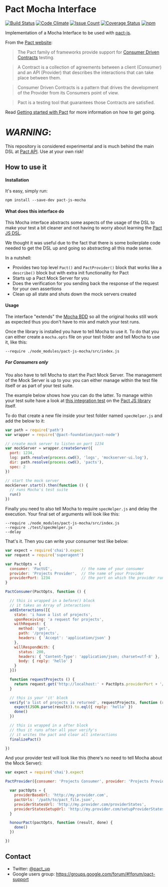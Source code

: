 # Pact Mocha Interface
[![Build Status](https://travis-ci.org/pact-foundation/pact-js-mocha.svg?branch=master)](https://travis-ci.org/pact-foundation/pact-js-mocha)
[![Code Climate](https://codeclimate.com/github/pact-foundation/pact-js-mocha/badges/gpa.svg)](https://codeclimate.com/github/pact-foundation/pact-js-mocha)
[![Issue Count](https://codeclimate.com/github/pact-foundation/pact-js-mocha/badges/issue_count.svg)](https://codeclimate.com/github/pact-foundation/pact-js-mocha)
[![Coverage Status](https://coveralls.io/repos/github/pact-foundation/pact-js-mocha/badge.svg?branch=master)](https://coveralls.io/github/pact-foundation/pact-js-mocha?branch=master)
[![npm](https://img.shields.io/github/license/pact-foundation/pact-js-mocha.svg?maxAge=2592000)](https://github.com/pact-foundation/pact-js-mocha/blob/master/LICENSE)

Implementation of a Mocha Interface to be used with [pact-js](https://github.com/pact-foundation/pact-js).

From the [Pact website](http://docs.pact.io/):

>The Pact family of frameworks provide support for [Consumer Driven Contracts](http://martinfowler.com/articles/consumerDrivenContracts.html) testing.

>A Contract is a collection of agreements between a client (Consumer) and an API (Provider) that describes the interactions that can take place between them.

>Consumer Driven Contracts is a pattern that drives the development of the Provider from its Consumers point of view.

>Pact is a testing tool that guarantees those Contracts are satisfied.

Read [Getting started with Pact](http://dius.com.au/2016/02/03/microservices-pact/) for more information on
how to get going.

# _WARNING_:

This repository is considered experimental and is much behind the main DSL at [Pact API](https://github.com/pact-foundation/pact-js). Use at your own risk!

## How to use it

#### Installation
It's easy, simply run:
```
npm install --save-dev pact-js-mocha
```

#### What does this interface do
This Mocha interface abstracts some aspects of the usage of the DSL to make your test a bit cleaner and not having to worry about learning the [Pact JS DSL](https://github.com/pact-foundation/pact-js).

We thought it was useful due to the fact that there is some boilerplate code needed to get the DSL up and going so abstracting all this made sense.

In a nutshell:
- Provides two top level `Pact()` and `PactProvider()` block that works like a `describe()` block but with extra init functionality for Pact
- Starts up a Pact Mock Server for you
- Does the verification for you sending back the response of the request for your own assertions
- Clean up all state and shuts down the mock servers created

#### Usage
The interface "extends" the [Mocha BDD](https://mochajs.org/#bdd) so all the original hooks still work as expected thus you don't have to mix and match your test runs.

Once the library is installed you have to tell Mocha to use it. To do that you can either create a `mocha.opts` file on your test folder and tell Mocha to use it, like this:

```
--require ./node_modules/pact-js-mocha/src/index.js
```

##### For Consumers only
You also have to tell Mocha to start the Pact Mock Server. The management of the Mock Server is up to you: you can either manage within the test file itself or as part of your test suite.

The example below shows how you can do the latter. To manage within your test suite have a look at [this integration test](https://github.com/pact-foundation/pact-js/blob/master/test/dsl/integration.spec.js) on the [Pact JS library](https://github.com/pact-foundation/pact-js) itself.

To do that create a new file inside your test folder named `specHelper.js` and add the below to it:

```javascript
var path = require('path')
var wrapper = require('@pact-foundation/pact-node')

// create mock server to listen on port 1234
var mockServer = wrapper.createServer({
  port: 1234,
  log: path.resolve(process.cwd(), 'logs', 'mockserver-ui.log'),
  dir: path.resolve(process.cwd(), 'pacts'),
  spec: 2
})

// start the mock server
mockServer.start().then(function () {
  // runs Mocha's test suite
  run()
})
```

Finally you need to also tell Mocha to require `specHelper.js` and delay the execution. Your final set of arguments will look like this:

```
--require ./node_modules/pact-js-mocha/src/index.js
--require ./test/specHelper.js
--delay
```

That's it. Then you can write your consumer test like below:
```javascript
var expect = require('chai').expect
var request = require('superagent')

var PactOpts = {
  consumer: 'PactUI',             // the name of your consumer
  provider: 'Projects Provider',  // the name of your Provider
  providerPort: 1234              // the port on which the provider runs
}

PactConsumer(PactOpts, function () {

  // this is wrapped in a before() block
  // it takes an Array of interactions
  addInteractions([{
    state: 'i have a list of projects',
    uponReceiving: 'a request for projects',
    withRequest: {
      method: 'get',
      path: '/projects',
      headers: { 'Accept': 'application/json' }
    },
    willRespondWith: {
      status: 200,
      headers: { 'Content-Type': 'application/json; charset=utf-8' },
      body: { reply: 'hello' }
    }
  }])

  function requestProjects () {
    return request.get('http://localhost:' + PactOpts.providerPort + '/projects').set({ 'Accept': 'application/json' })
  }

  // this is your 'it' block
  verify('a list of projects is returned', requestProjects, function (result, done) {
    expect(JSON.parse(result)).to.eql({ reply: 'hello' })
    done()
  })

  // this is wrapped in a after block
  // thus it runs after all your verify's
  // it writes the pact and clear all interactions
  finalizePact()

})
```
And your provider test will look like this (there's no need to tell Mocha about the Mock Server):

```javascript
var expect = require('chai').expect

PactProvider({consumer: 'Projects Consumer', provider: 'Projects Provider'}, function () {

  var pactOpts = {
    providerBaseUrl: 'http://my.provider.com',
    pactUrls: '/path/to/pact_file.json',
    providerStatesUrl: 'http://my.provider.com/providerStates',
    providerStatesSetupUrl: 'http://my.provider.com/setupProviderStates',
  }

  honourPact(pactOpts, function (result, done) {
    done()
  })

})
```
## Contact

* Twitter: [@pact_up](https://twitter.com/pact_up)
* Google users group: https://groups.google.com/forum/#!forum/pact-support
